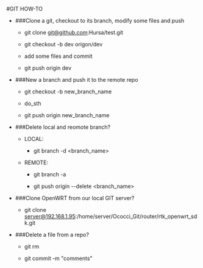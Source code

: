 #GIT HOW-TO

* ###Clone a git, checkout to its branch, modify some files and push

  - git clone git@github.com:Hursa/test.git

  - git checkout -b dev origon/dev

  - add some files and commit

  - git push origin dev

* ###New a branch and push it to the remote repo

  - git checkout -b new_branch_name

  - do_sth

  - git push origin new_branch_name

* ###Delete local and reomote branch?

  - LOCAL:

    + git branch -d <branch_name>

  - REMOTE:

    + git branch -a

    + git push origin --delete <branch_name>

* ###Clone OpenWRT from our local GIT server?

  - git clone server@192.168.1.95:/home/server/Ococci_Git/router/rtk_openwrt_sdk.git

* ###Delete a file from a repo?

  - git rm <filename>

  - git commit -m "comments"



